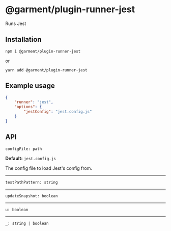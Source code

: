 # @garment/plugin-runner-jest

<!-- description src/index.ts firstInterface -->
Runs Jest


## Installation

<!-- installation -->
`npm i @garment/plugin-runner-jest`

or

`yarn add @garment/plugin-runner-jest`

## Example usage

<!-- example src/index.ts firstInterface -->
```json
{
    "runner": "jest",
    "options": {
        "jestConfig": "jest.config.js"
    }
}
```

## API

<!-- api src/index.ts firstInterface  -->
`configFile: path`

**Default:** `jest.config.js`

The config file to load Jest's config from.

---

`testPathPattern: string`

---

`updateSnapshot: boolean`

---

`u: boolean`

---

`_: string | boolean`

